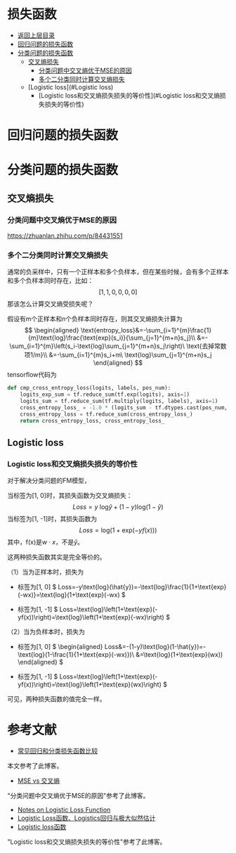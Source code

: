 # 损失函数

* [返回上层目录](../tips.md)
* [回归问题的损失函数](#回归问题的损失函数)
* [分类问题的损失函数](#分类问题的损失函数)
  * [交叉熵损失](#交叉熵损失)
    * [分类问题中交叉熵优于MSE的原因](#分类问题中交叉熵优于MSE的原因)
    * [多个二分类同时计算交叉熵损失](#多个二分类同时计算交叉熵损失)
  * [Logistic loss](#Logistic loss)
    * [Logistic loss和交叉熵损失损失的等价性](#Logistic loss和交叉熵损失损失的等价性)



# 回归问题的损失函数



# 分类问题的损失函数



## 交叉熵损失



### 分类问题中交叉熵优于MSE的原因

<https://zhuanlan.zhihu.com/p/84431551>



### 多个二分类同时计算交叉熵损失

通常的负采样中，只有一个正样本和多个负样本，但在某些时候，会有多个正样本和多个负样本同时存在，比如：
$$
[1, 1, 0, 0, 0, 0]
$$
那该怎么计算交叉熵受损失呢？

假设有m个正样本和n个负样本同时存在，则其交叉熵损失计算为
$$
\begin{aligned}
\text{entropy_loss}&=-\sum_{i=1}^{m}\frac{1}{m}\text{log}\frac{\text{exp}(s_i)}{\sum_{j=1}^{m+n}s_j}\\
&=-\sum_{i=1}^{m}\left(s_i-\text{log}\sum_{j=1}^{m+n}s_j\right)\ \text{去掉常数项1/m}\\
&=-\sum_{i=1}^{m}s_i+m\ \text{log}\sum_{j=1}^{m+n}s_j
\end{aligned}
$$
tensorflow代码为

```python
def cmp_cross_entropy_loss(logits, labels, pos_num):
    logits_exp_sum = tf.reduce_sum(tf.exp(logits), axis=1)
    logits_sum = tf.reduce_sum(tf.multiply(logits, labels), axis=1) 
    cross_entropy_loss_ = -1.0 * (logits_sum - tf.dtypes.cast(pos_num, tf.float32) * tf.math.log(logits_exp_sum))
    cross_entropy_loss = tf.reduce_sum(cross_entropy_loss_) 
    return cross_entropy_loss, cross_entropy_loss_
```



## Logistic loss

### Logistic loss和交叉熵损失损失的等价性

对于解决分类问题的FM模型，

当标签为[1, 0]时，其损失函数为交叉熵损失：
$$
Loss=y\ \text{log} \hat{y}+(1-y)\text{log}(1-\hat{y})
$$
当标签为[1, -1]时，其损失函数为
$$
Loss=\text{log}\left(1+\text{exp}(-yf(x))\right)
$$
其中，f(x)是$w\cdot x$，不是$\hat{y}$。

这两种损失函数其实是完全等价的。

（1）当为正样本时，损失为

- 标签为[1, 0]
  $
  Loss=-y\text{log}(\hat{y})=-\text{log}\frac{1}{1+\text{exp}(-wx)}=\text{log}(1+\text{exp}(-wx)
  $

- 标签为[1, -1]
  $
  Loss=\text{log}\left(1+\text{exp}(-yf(x))\right)=\text{log}\left(1+\text{exp}(-wx)\right)
  $




（2）当为负样本时，损失为

- 标签为[1, 0]
  $
  \begin{aligned}
  Loss&=-(1-y)\text{log}(1-\hat{y})=-\text{log}(1-\frac{1}{1+\text{exp}(-wx)})\\
  &=\text{log}(1+\text{exp}(wx))
  \end{aligned}
  $

- 标签为[1, -1]
  $
  Loss=\text{log}\left(1+\text{exp}(-yf(x))\right)=\text{log}\left(1+\text{exp}(wx)\right)
  $




可见，两种损失函数的值完全一样。























# 参考文献

* [常见回归和分类损失函数比较](https://zhuanlan.zhihu.com/p/36431289)

本文参考了此博客。

* [MSE vs 交叉熵](https://zhuanlan.zhihu.com/p/84431551)

"分类问题中交叉熵优于MSE的原因"参考了此博客。

* [Notes on Logistic Loss Function](http://www.hongliangjie.com/wp-content/uploads/2011/10/logistic.pdf)
* [Logistic Loss函数、Logistics回归与极大似然估计](https://www.zybuluo.com/frank-shaw/note/143260)
* [Logistic loss函数](https://buracagyang.github.io/2019/05/29/logistic-loss-function/)

"Logistic loss和交叉熵损失损失的等价性"参考了此博客。
